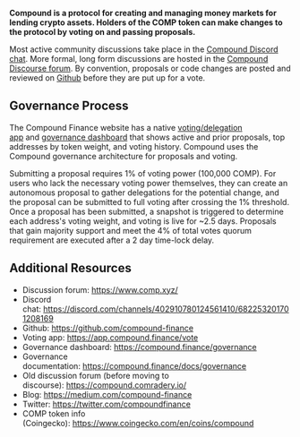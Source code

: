 **Compound is a protocol for creating and managing money markets for lending crypto assets. Holders of the COMP token can make changes to the protocol by voting on and passing proposals.**

Most active community discussions take place in the [Compound Discord chat](https://discord.com/channels/402910780124561410/682253201701208169). More formal, long form discussions are hosted in the [Compound Discourse forum](https://www.comp.xyz/). By convention, proposals or code changes are posted and reviewed on [Github](https://github.com/compound-finance) before they are put up for a vote.

Governance Process
------------------

The Compound Finance website has a native [voting/delegation app](https://app.compound.finance/vote) and [governance dashboard](https://compound.finance/governance) that shows active and prior proposals, top addresses by token weight, and voting history. Compound uses the Compound governance architecture for proposals and voting.

Submitting a proposal requires 1% of voting power (100,000 COMP). For users who lack the necessary voting power themselves, they can create an autonomous proposal to gather delegations for the potential change, and the proposal can be submitted to full voting after crossing the 1% threshold. Once a proposal has been submitted, a snapshot is triggered to determine each address's voting weight, and voting is live for ~2.5 days. Proposals that gain majority support and meet the 4% of total votes quorum requirement are executed after a 2 day time-lock delay.

Additional Resources
--------------------

-   Discussion forum: <https://www.comp.xyz/>
-   Discord chat: <https://discord.com/channels/402910780124561410/682253201701208169>
-   Github: <https://github.com/compound-finance>
-   Voting app: <https://app.compound.finance/vote>
-   Governance dashboard: <https://compound.finance/governance>
-   Governance documentation: <https://compound.finance/docs/governance>
-   Old discussion forum (before moving to discourse): <https://compound.comradery.io/>
-   Blog: <https://medium.com/compound-finance>
-   Twitter: <https://twitter.com/compoundfinance>
-   COMP token info (Coingecko): <https://www.coingecko.com/en/coins/compound>